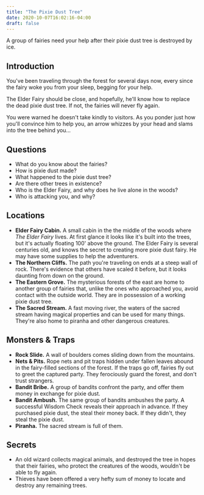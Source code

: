 ```yaml
---
title: "The Pixie Dust Tree"
date: 2020-10-07T16:02:16-04:00
draft: false
---
```


A group of fairies need your help after their pixie dust tree is destroyed by ice.

<div data-toc="In This Adventure"></div>



## Introduction

You've been traveling through the forest for several days now, every since the fairy woke you from your sleep, begging for your help.

The Elder Fairy should be close, and hopefully, he'll know how to replace the dead pixie dust tree. If not, the fairies will never fly again.

You were warned he doesn't take kindly to visitors. As you ponder just how you'll convince him to help you, an arrow whizzes by your head and slams into the tree behind you...



## Questions

- What do you know about the fairies?
- How is pixie dust made?
- What happened to the pixie dust tree?
- Are there other trees in existence?
- Who is the Elder Fairy, and why does he live alone in the woods?
- Who is attacking you, and why?



## Locations

- **Elder Fairy Cabin.** A small cabin in the the middle of the woods where _The Elder Fairy_ lives. At first glance it looks like it's built into the trees, but it's actually floating 100' above the ground. The Elder Fairy is several centuries old, and knows the secret to creating more pixie dust fairy. He may have some supplies to help the adventurers.
- **The Northern Cliffs.** The path you're traveling on ends at a steep wall of rock. There's evidence that others have scaled it before, but it looks daunting from down on the ground.
- **The Eastern Grove.** The mysterious forests of the east are home to another group of fairies that, unlike the ones who approached you, avoid contact with the outside world. They are in possession of a working pixie dust tree.
- **The Sacred Stream.** A fast moving river, the waters of the sacred stream having magical properties and can be used for many things. They're also home to piranha and other dangerous creatures.



## Monsters & Traps

- **Rock Slide.** A wall of boulders comes sliding down from the mountains.
- **Nets & Pits.** Rope nets and pit traps hidden under fallen leaves abound in the fairy-filled sections of the forest. If the traps go off, fairies fly out to greet the captured party. They ferociously guard the forest, and don't trust strangers.
- **Bandit Bribe.** A group of bandits confront the party, and offer them money in exchange for pixie dust.
- **Bandit Ambush.** The same group of bandits ambushes the party. A successful Wisdom Check reveals their approach in advance. If they purchased pixie dust, the steal their money back. If they didn't, they steal the pixie dust.
- **Piranha.** The sacred stream is full of them.



## Secrets

- An old wizard collects magical animals, and destroyed the tree in hopes that their fairies, who protect the creatures of the woods, wouldn't be able to fly again.
- Thieves have been offered a very hefty sum of money to locate and destroy any remaining trees.